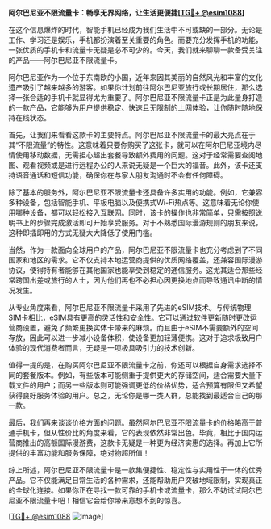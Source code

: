 **阿尔巴尼亚不限流量卡：畅享无界网络，让生活更便捷[[TG💪+ @esim1088](https://t.me/s/esim1088)]**

在这个信息爆炸的时代，智能手机已经成为我们生活中不可或缺的一部分。无论是工作、学习还是娱乐，手机都扮演着至关重要的角色。而要充分发挥手机的功能，一张优质的手机卡和流量卡无疑是必不可少的。今天，我们就来聊聊一款备受关注的产品——阿尔巴尼亚不限流量卡。

阿尔巴尼亚作为一个位于东南欧的小国，近年来因其美丽的自然风光和丰富的文化遗产吸引了越来越多的游客。如果你计划前往阿尔巴尼亚旅行或长期居住，那么选择一张合适的手机卡就显得尤为重要了。阿尔巴尼亚不限流量卡正是为此量身打造的一款产品，它能够为用户提供稳定、快速且无限制的上网体验，让你随时随地保持在线状态。

首先，让我们来看看这款卡的主要特点。阿尔巴尼亚不限流量卡的最大亮点在于其“不限流量”的特性。这意味着只要你购买了这张卡，就可以在阿尔巴尼亚境内尽情使用移动数据，无需担心超出套餐导致额外费用的问题。这对于经常需要查阅地图、观看视频或是进行远程办公的人来说无疑是一个巨大的福音。此外，该卡还支持语音通话和短信功能，确保你在与家人朋友沟通时不会有任何障碍。

除了基本的服务外，阿尔巴尼亚不限流量卡还具备许多实用的功能。例如，它兼容多种设备，包括智能手机、平板电脑以及便携式Wi-Fi热点等。这意味着无论你使用哪种设备，都可以轻松接入互联网。同时，该卡的操作也非常简单，只需按照说明书上的步骤完成激活即可开始享受服务。对于不熟悉国际漫游规则的朋友来说，这种即插即用的方式无疑大大降低了使用门槛。

当然，作为一款面向全球用户的产品，阿尔巴尼亚不限流量卡也充分考虑到了不同国家和地区的需求。它不仅支持本地运营商提供的优质网络覆盖，还兼容国际漫游协议，使得持有者能够在其他国家也能享受到稳定的通信服务。这尤其适合那些经常跨国出差或旅行的人士，因为他们再也不必担心因更换地点而导致通讯中断的情况发生。

从专业角度来看，阿尔巴尼亚不限流量卡采用了先进的eSIM技术。与传统物理SIM卡相比，eSIM具有更高的灵活性和安全性。它可以通过软件更新随时更改运营商设置，避免了频繁更换实体卡带来的麻烦。而且由于eSIM不需要额外的空间存放，因此可以进一步减小设备体积，使设备更加轻薄便携。这对于追求极致用户体验的现代消费者而言，无疑是一项极具吸引力的技术创新。

值得一提的是，在购买阿尔巴尼亚不限流量卡之前，你还可以根据自身需求选择不同的套餐版本。例如，有些版本可能侧重于提供更大的存储空间，适合需要大量下载文件的用户；而另一些版本则可能强调更低的价格优势，适合预算有限但又希望获得良好服务体验的用户。总之，无论你是哪一类人群，总能找到最适合自己的那一款。

最后，我们再来谈谈价格方面的问题。虽然阿尔巴尼亚不限流量卡的价格略高于普通手机卡，但从性价比的角度来看，它的表现依然非常出色。毕竟，相比于国内运营商推出的高额国际漫游费，这款卡无疑是一种更为经济实惠的选择。再加上它所提供的丰富功能和服务保障，绝对物超所值！

综上所述，阿尔巴尼亚不限流量卡是一款集便捷性、稳定性与实用性于一体的优秀产品。它不仅能满足日常生活的各种需求，还能帮助用户突破地域限制，实现真正的全球化连接。如果你正在寻找一款可靠的手机卡或流量卡，那么不妨试试阿尔巴尼亚不限流量卡吧！相信它会给你带来意想不到的惊喜。

[[TG💪+ @esim1088](https://t.me/s/esim1088) ![Image](https://i.postimg.cc/4NQfJmqS/Snipaste-2025-05-13-00-14-12.png)]
